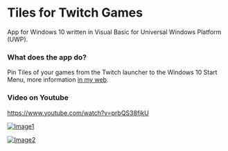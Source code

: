 # Tiles for Twitch Games

App for Windows 10 written in Visual Basic for Universal Windows Platform (UWP).

### What does the app do?

Pin Tiles of your games from the Twitch launcher to the Windows 10 Start Menu, more information [in my web](https://pepeizqapps.com/app/twitch-tiles/).

### Video on Youtube
https://www.youtube.com/watch?v=prbQS38fjkU

[![Image1](https://i.imgur.com/hMAl8Tu.png)](https://pepeizqapps.com/app/twitch-tiles/)

[![Image2](https://i.imgur.com/bmeZmNC.png)](https://pepeizqapps.com/app/twitch-tiles/)
